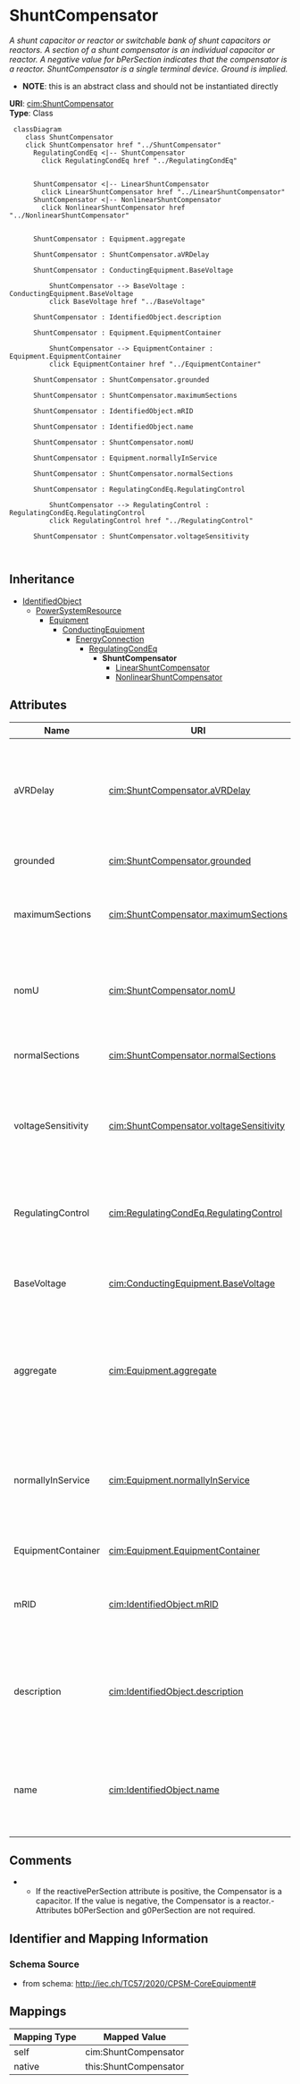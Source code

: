 # ShuntCompensator


_A shunt capacitor or reactor or switchable bank of shunt capacitors or reactors. A section of a shunt compensator is an individual capacitor or reactor. A negative value for bPerSection indicates that the compensator is a reactor. ShuntCompensator is a single terminal device.  Ground is implied._




* __NOTE__: this is an abstract class and should not be instantiated directly


**URI**: [cim:ShuntCompensator](http://iec.ch/TC57/CIM100#ShuntCompensator)<br />
**Type**: Class




```mermaid
 classDiagram
    class ShuntCompensator
    click ShuntCompensator href "../ShuntCompensator"
      RegulatingCondEq <|-- ShuntCompensator
        click RegulatingCondEq href "../RegulatingCondEq"
      

      ShuntCompensator <|-- LinearShuntCompensator
        click LinearShuntCompensator href "../LinearShuntCompensator"
      ShuntCompensator <|-- NonlinearShuntCompensator
        click NonlinearShuntCompensator href "../NonlinearShuntCompensator"
      
      
      ShuntCompensator : Equipment.aggregate
        
      ShuntCompensator : ShuntCompensator.aVRDelay
        
      ShuntCompensator : ConductingEquipment.BaseVoltage
        
          ShuntCompensator --> BaseVoltage : ConductingEquipment.BaseVoltage
          click BaseVoltage href "../BaseVoltage"
        
      ShuntCompensator : IdentifiedObject.description
        
      ShuntCompensator : Equipment.EquipmentContainer
        
          ShuntCompensator --> EquipmentContainer : Equipment.EquipmentContainer
          click EquipmentContainer href "../EquipmentContainer"
        
      ShuntCompensator : ShuntCompensator.grounded
        
      ShuntCompensator : ShuntCompensator.maximumSections
        
      ShuntCompensator : IdentifiedObject.mRID
        
      ShuntCompensator : IdentifiedObject.name
        
      ShuntCompensator : ShuntCompensator.nomU
        
      ShuntCompensator : Equipment.normallyInService
        
      ShuntCompensator : ShuntCompensator.normalSections
        
      ShuntCompensator : RegulatingCondEq.RegulatingControl
        
          ShuntCompensator --> RegulatingControl : RegulatingCondEq.RegulatingControl
          click RegulatingControl href "../RegulatingControl"
        
      ShuntCompensator : ShuntCompensator.voltageSensitivity
        
      
```





## Inheritance
* [IdentifiedObject](IdentifiedObject.md)
    * [PowerSystemResource](PowerSystemResource.md)
        * [Equipment](Equipment.md)
            * [ConductingEquipment](ConductingEquipment.md)
                * [EnergyConnection](EnergyConnection.md)
                    * [RegulatingCondEq](RegulatingCondEq.md)
                        * **ShuntCompensator**
                            * [LinearShuntCompensator](LinearShuntCompensator.md)
                            * [NonlinearShuntCompensator](NonlinearShuntCompensator.md)



## Attributes


| Name | URI | Cardinality and Range | Description | Inheritance |
| ---  | --- | --- | --- | --- |
| aVRDelay | [cim:ShuntCompensator.aVRDelay](http://iec.ch/TC57/CIM100#ShuntCompensator.aVRDelay) | 0..1 <br />  [Seconds](Seconds.md)  | An automatic voltage regulation delay (AVRDelay) which is the time delay from... | direct |
| grounded | [cim:ShuntCompensator.grounded](http://iec.ch/TC57/CIM100#ShuntCompensator.grounded) | 0..1 <br />  boolean  | Used for Yn and Zn connections | direct |
| maximumSections | [cim:ShuntCompensator.maximumSections](http://iec.ch/TC57/CIM100#ShuntCompensator.maximumSections) | 1 <br />  integer  | The maximum number of sections that may be switched in | direct |
| nomU | [cim:ShuntCompensator.nomU](http://iec.ch/TC57/CIM100#ShuntCompensator.nomU) | 1 <br />  [Voltage](Voltage.md)  | The voltage at which the nominal reactive power may be calculated | direct |
| normalSections | [cim:ShuntCompensator.normalSections](http://iec.ch/TC57/CIM100#ShuntCompensator.normalSections) | 1 <br />  integer  | The normal number of sections switched in | direct |
| voltageSensitivity | [cim:ShuntCompensator.voltageSensitivity](http://iec.ch/TC57/CIM100#ShuntCompensator.voltageSensitivity) | 0..1 <br />  [VoltagePerReactivePower](VoltagePerReactivePower.md)  | Voltage sensitivity required for the device to regulate the bus voltage, in v... | direct |
| RegulatingControl | [cim:RegulatingCondEq.RegulatingControl](http://iec.ch/TC57/CIM100#RegulatingCondEq.RegulatingControl) | 0..1 <br />  [RegulatingControl](RegulatingControl.md)  | The regulating control scheme in which this equipment participates | [RegulatingCondEq](RegulatingCondEq.md) |
| BaseVoltage | [cim:ConductingEquipment.BaseVoltage](http://iec.ch/TC57/CIM100#ConductingEquipment.BaseVoltage) | 0..1 <br />  [BaseVoltage](BaseVoltage.md)  | Base voltage of this conducting equipment | [ConductingEquipment](ConductingEquipment.md) |
| aggregate | [cim:Equipment.aggregate](http://iec.ch/TC57/CIM100#Equipment.aggregate) | 0..1 <br />  boolean  | The aggregate flag provides an alternative way of representing an aggregated ... | [Equipment](Equipment.md) |
| normallyInService | [cim:Equipment.normallyInService](http://iec.ch/TC57/CIM100#Equipment.normallyInService) | 0..1 <br />  boolean  | Specifies the availability of the equipment under normal operating conditions | [Equipment](Equipment.md) |
| EquipmentContainer | [cim:Equipment.EquipmentContainer](http://iec.ch/TC57/CIM100#Equipment.EquipmentContainer) | 0..1 <br />  [EquipmentContainer](EquipmentContainer.md)  | Container of this equipment | [Equipment](Equipment.md) |
| mRID | [cim:IdentifiedObject.mRID](http://iec.ch/TC57/CIM100#IdentifiedObject.mRID) | 1 <br />  string  | Master resource identifier issued by a model authority | [IdentifiedObject](IdentifiedObject.md) |
| description | [cim:IdentifiedObject.description](http://iec.ch/TC57/CIM100#IdentifiedObject.description) | 0..1 <br />  string  | The description is a free human readable text describing or naming the object | [IdentifiedObject](IdentifiedObject.md) |
| name | [cim:IdentifiedObject.name](http://iec.ch/TC57/CIM100#IdentifiedObject.name) | 1 <br />  string  | The name is any free human readable and possibly non unique text naming the o... | [IdentifiedObject](IdentifiedObject.md) |









## Comments

* -  If the reactivePerSection attribute is positive, the Compensator is a capacitor.  If the value is negative, the Compensator is a reactor.-  Attributes b0PerSection and g0PerSection are not required.

## Identifier and Mapping Information







### Schema Source


* from schema: http://iec.ch/TC57/2020/CPSM-CoreEquipment#





## Mappings

| Mapping Type | Mapped Value |
| ---  | ---  |
| self | cim:ShuntCompensator |
| native | this:ShuntCompensator |




